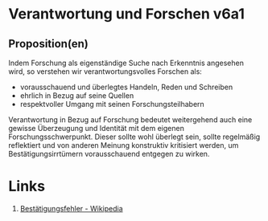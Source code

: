 ﻿<!---
   NAME - The NAME of this project is:
ethos

  FILE - The FILENAME of the current file is:
/v6a1.md

  CREATION - This project was CREATED on:
2017-01-28-16:15:00 UTC

  MODIFICATION - This project was last MODIFIED on:
2017-01-28-16:15:00 UTC

  VERSION - The current VERSION of this project is:
<git-commit-hash>-2017-01-28-16:15:00 UTC

  CREATOR(S) - This project was CREATED by:
Michael Czechowski, Martin Maga

  CONTACT - You can CONTACT the creator(s) or developer(s) of this project at:
E-Mail: mail@martinmaga.de

  COPYRIGHT - The COPYRIGHT holder of this project is:
COPYRIGHT (c) 2016 Martin Maga

  LICENSE - This project is LICENSED under the following license:
Martin Maga 2016 CC BY-SA 4.0 https://creativecommons.org

  SUBFILE – This is a SUBFILE! For more INFORMATION on this project go to:
/README.md
--->

# Verantwortung und Forschen v6a1

## Proposition(en)
Indem Forschung als eigenständige Suche nach Erkenntnis angesehen wird, so verstehen wir verantwortungsvolles Forschen als:
- vorausschauend und überlegtes Handeln, Reden und Schreiben
- ehrlich in Bezug auf seine Quellen
- respektvoller Umgang mit seinen Forschungsteilhabern

Verantwortung in Bezug auf Forschung bedeutet weitergehend auch eine gewisse Überzeugung und Identität mit dem eigenen Forschungsschwerpunkt. Dieser sollte wohl überlegt sein, sollte regelmäßig reflektiert und von anderen Meinung konstruktiv kritisiert werden, um Bestätigungsirrtümern vorausschauend entgegen zu wirken.


# Links
  1. [Bestätigungsfehler - Wikipedia](https://de.wikipedia.org/wiki/Best%C3%A4tigungsfehler)

